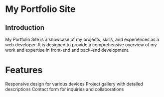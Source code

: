 # My Portfolio Site

## Introduction

My Portfolio Site is a showcase of my projects, skills, and experiences as a web developer. It is designed to provide a comprehensive overview of my work and expertise in front-end and back-end development.

# Features

Responsive design for various devices
Project gallery with detailed descriptions
Contact form for inquiries and collaborations
